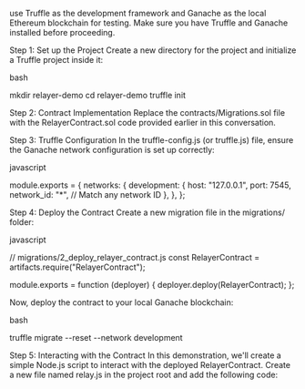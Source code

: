 use Truffle as the development framework and Ganache as the local Ethereum blockchain for testing. Make sure you have Truffle and Ganache installed before proceeding.

Step 1: Set up the Project
Create a new directory for the project and initialize a Truffle project inside it:

bash

mkdir relayer-demo
cd relayer-demo
truffle init

Step 2: Contract Implementation
Replace the contracts/Migrations.sol file with the RelayerContract.sol code provided earlier in this conversation.

Step 3: Truffle Configuration
In the truffle-config.js (or truffle.js) file, ensure the Ganache network configuration is set up correctly:

javascript

module.exports = {
  networks: {
    development: {
      host: "127.0.0.1",
      port: 7545,
      network_id: "*", // Match any network ID
    },
  },
};

Step 4: Deploy the Contract
Create a new migration file in the migrations/ folder:

javascript

// migrations/2_deploy_relayer_contract.js
const RelayerContract = artifacts.require("RelayerContract");

module.exports = function (deployer) {
  deployer.deploy(RelayerContract);
};

Now, deploy the contract to your local Ganache blockchain:

bash

truffle migrate --reset --network development

Step 5: Interacting with the Contract
In this demonstration, we'll create a simple Node.js script to interact with the deployed RelayerContract. Create a new file named relay.js in the project root and add the following code: